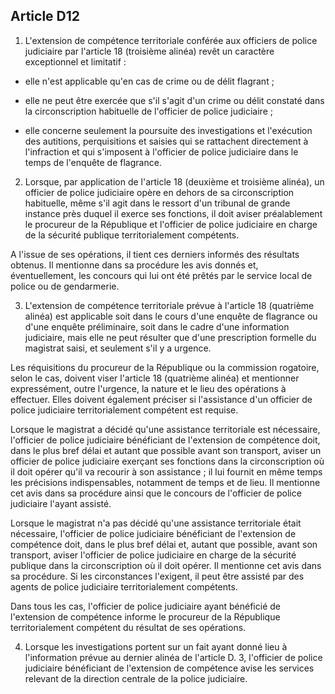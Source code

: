 Article D12
----
1. L'extension de compétence territoriale conférée aux officiers de police
judiciaire par l'article 18 (troisième alinéa) revêt un caractère exceptionnel
et limitatif :

- elle n'est applicable qu'en cas de crime ou de délit flagrant ;

- elle ne peut être exercée que s'il s'agit d'un crime ou délit constaté dans la
circonscription habituelle de l'officier de police judiciaire ;

- elle concerne seulement la poursuite des investigations et l'exécution des
autitions, perquisitions et saisies qui se rattachent directement à l'infraction
et qui s'imposent à l'officier de police judiciaire dans le temps de l'enquête
de flagrance.

2. Lorsque, par application de l'article 18 (deuxième et troisième alinéa), un
officier de police judiciaire opère en dehors de sa circonscription habituelle,
même s'il agit dans le ressort d'un tribunal de grande instance près duquel il
exerce ses fonctions, il doit aviser préalablement le procureur de la République
et l'officier de police judiciaire en charge de la sécurité publique
territorialement compétents.

A l'issue de ses opérations, il tient ces derniers informés des résultats
obtenus. Il mentionne dans sa procédure les avis donnés et, éventuellement, les
concours qui lui ont été prêtés par le service local de police ou de
gendarmerie.

3. L'extension de compétence territoriale prévue à l'article 18 (quatrième
alinéa) est applicable soit dans le cours d'une enquête de flagrance ou d'une
enquête préliminaire, soit dans le cadre d'une information judiciaire, mais elle
ne peut résulter que d'une prescription formelle du magistrat saisi, et
seulement s'il y a urgence.

Les réquisitions du procureur de la République ou la commission rogatoire, selon
le cas, doivent viser l'article 18 (quatrième alinéa) et mentionner
expressément, outre l'urgence, la nature et le lieu des opérations à effectuer.
Elles doivent également préciser si l'assistance d'un officier de police
judiciaire territorialement compétent est requise.

Lorsque le magistrat a décidé qu'une assistance territoriale est nécessaire,
l'officier de police judiciaire bénéficiant de l'extension de compétence doit,
dans le plus bref délai et autant que possible avant son transport, aviser un
officier de police judiciaire exerçant ses fonctions dans la circonscription où
il doit opérer qu'il va recourir à son assistance ; il lui fournit en même temps
les précisions indispensables, notamment de temps et de lieu. Il mentionne cet
avis dans sa procédure ainsi que le concours de l'officier de police judiciaire
l'ayant assisté.

Lorsque le magistrat n'a pas décidé qu'une assistance territoriale était
nécessaire, l'officier de police judiciaire bénéficiant de l'extension de
compétence doit, dans le plus bref délai et, autant que possible, avant son
transport, aviser l'officier de police judiciaire en charge de la sécurité
publique dans la circonscription où il doit opérer. Il mentionne cet avis dans
sa procédure. Si les circonstances l'exigent, il peut être assisté par des
agents de police judiciaire territorialement compétents.

Dans tous les cas, l'officier de police judiciaire ayant bénéficié de
l'extension de compétence informe le procureur de la République territorialement
compétent du résultat de ses opérations.

4. Lorsque les investigations portent sur un fait ayant donné lieu à
l'information prévue au dernier alinéa de l'article D. 3, l'officier de police
judiciaire bénéficiant de l'extension de compétence avise les services relevant
de la direction centrale de la police judiciaire.

